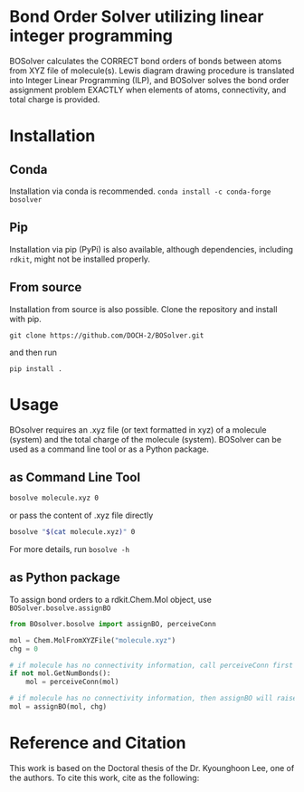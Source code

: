 # Bond Order Solver utilizing linear integer programming

BOSolver calculates the CORRECT bond orders of bonds between atoms from XYZ file of molecule(s).
Lewis diagram drawing procedure is translated into Integer Linear Programming (ILP),
and BOSolver solves the bond order assignment problem EXACTLY when elements of atoms, connectivity, and total charge is provided.

# Installation

## Conda

Installation via conda is recommended.
`conda install -c conda-forge bosolver`

## Pip

Installation via pip (PyPi) is also available, although dependencies, including `rdkit`, might not be installed properly.

## From source

Installation from source is also possible. Clone the repository and install with pip.

```git clone https://github.com/DOCH-2/BOSolver.git```

and then run

```pip install .```

# Usage

BOsolver requires an .xyz file (or text formatted in xyz) of a molecule (system) and the total charge of the molecule (system).
BOSolver can be used as a command line tool or as a Python package.

## as Command Line Tool

```bash
bosolve molecule.xyz 0
```

or pass the content of .xyz file directly

```bash
bosolve "$(cat molecule.xyz)" 0

```

For more details, run `bosolve -h`

## as Python package

To assign bond orders to a rdkit.Chem.Mol object, use `BOSolver.bosolve.assignBO`

```python
from BOsolver.bosolve import assignBO, perceiveConn

mol = Chem.MolFromXYZFile("molecule.xyz")
chg = 0

# if molecule has no connectivity information, call perceiveConn first
if not mol.GetNumBonds():
    mol = perceiveConn(mol)

# if molecule has no connectivity information, then assignBO will raise an error
mol = assignBO(mol, chg)
```

# Reference and Citation

This work is based on the Doctoral thesis of the Dr. Kyounghoon Lee, one of the authors.
To cite this work, cite as the following:
